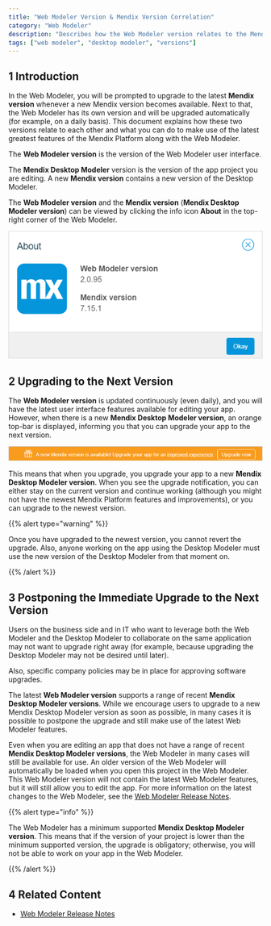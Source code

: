```yaml
---
title: "Web Modeler Version & Mendix Version Correlation"
category: "Web Modeler"
description: "Describes how the Web Modeler version relates to the Mendix version."
tags: ["web modeler", "desktop modeler", "versions"]
---
```


## 1 Introduction 

In the Web Modeler, you will be prompted to upgrade to the latest **Mendix version** whenever a new Mendix version becomes available. Next to that, the Web Modeler has its own version and will be upgraded automatically (for example, on a daily basis). This document explains how these two versions relate to each other and what you can do to make use of the latest greatest features of the Mendix Platform along with the Web Modeler.

The **Web Modeler version** is the version of the Web Modeler user interface. 

The **Mendix Desktop Modeler** version is the version of the app project you are editing. A new **Mendix version** contains a new version of the Desktop Modeler.

The **Web Modeler version** and the **Mendix version** (**Mendix Desktop Modeler version**) can be viewed by clicking the info icon **About** in the top-right corner of the Web Modeler.

![](attachments/versions-wm/wm-about-dialog.png)

## 2  Upgrading to the Next Version

The **Web Modeler version** is updated continuously (even daily), and you will have the latest user interface features available for editing your app. However, when there is a new **Mendix Desktop Modeler version**, an orange top-bar is displayed, informing you that you can upgrade your app to the next version.   

![](attachments/versions-wm/wm-top-bar-upgrade.png)

This means that when you upgrade, you upgrade your app to a new **Mendix Desktop Modeler version**. When you see the upgrade notification, you can either stay on the current version and continue working (although you might not have the newest Mendix Platform features and improvements), or you can upgrade to the newest version. 

 {{% alert type="warning" %}} 

Once you have upgraded to the newest version, you cannot revert the upgrade. Also, anyone working on the app using the Desktop Modeler must use the new version of the Desktop Modeler from that moment on. 

{{% /alert %}}    

## 3 Postponing the Immediate Upgrade to the Next Version 

Users on the business side and in IT who want to leverage both the Web Modeler and the Desktop Modeler to collaborate on the same application may not want to upgrade right away (for example, because upgrading the Desktop Modeler may not be desired until later).

Also, specific company policies may be in place for approving software upgrades.

The latest **Web Modeler version** supports a range of recent **Mendix Desktop Modeler versions**. While we encourage users to upgrade to a new Mendix Desktop Modeler version as soon as possible, in many cases it is possible to postpone the upgrade and still make use of the latest Web Modeler features.

Even when you are editing an app that does not have a range of recent **Mendix Desktop Modeler versions**, the Web Modeler in many cases will still be available for use. An older version of the Web Modeler will automatically be loaded when you open this project in the Web Modeler. This Web Modeler version will not contain the latest Web Modeler features, but it will still allow you to edit the app. For more information on the latest changes to the Web Modeler, see the [Web Modeler Release Notes](../../releasenotes/web-modeler).

{{% alert type="info" %}} 

The Web Modeler has a minimum supported **Mendix Desktop Modeler version**. This means that if the version of your project is lower than the minimum supported version, the upgrade is obligatory; otherwise, you will not be able to work on your app in the Web Modeler.  

{{% /alert %}}

## 4 Related Content

* [Web Modeler Release Notes](../../releasenotes/web-modeler)
